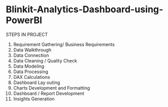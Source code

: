 # Blinkit-Analytics-Dashboard-using-PowerBI

STEPS IN PROJECT
1) Requirement Gathering/ Business Requirements
2) Data Walkthrough
3) Data Connection
4) Data Cleaning / Quality Check
5) Data Modeling
6) Data Processing
7) DAX Calculations
8) Dashboard Lay outing
9) Charts Development and Formatting
10) Dashboard / Report Development
11) Insights Generation
